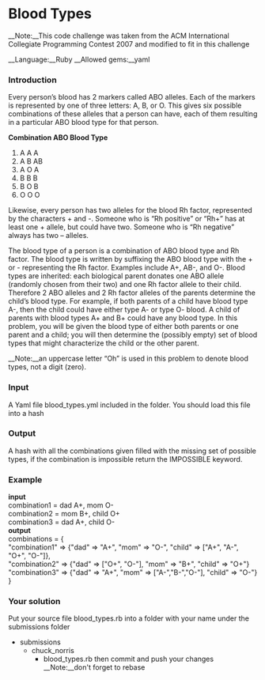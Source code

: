 Blood Types
===========

__Note:__This code challenge was taken from the ACM International Collegiate Programming Contest 2007 and modified to fit in this challenge

__Language:__Ruby
__Allowed gems:__yaml
### Introduction
Every person’s blood has 2 markers called ABO alleles. Each of the markers is represented by one of three
letters: A, B, or O. This gives six possible combinations of these alleles that a person can have, each of them
resulting in a particular ABO blood type for that person.

__Combination ABO Blood Type__

1.  A  A  A
2.  A  B  AB
3.  A  O  A
4.  B  B  B
5.  B  O  B
6.  O  O  O

Likewise, every person has two alleles for the blood Rh factor, represented by the characters + and -. Someone
who is “Rh positive” or “Rh+” has at least one + allele, but could have two. Someone who is “Rh negative”
always has two – alleles.

The blood type of a person is a combination of ABO blood type and Rh factor. The blood type is written by
suffixing the ABO blood type with the + or - representing the Rh factor. Examples include A+, AB-, and O-.
Blood types are inherited: each biological parent donates one ABO allele (randomly chosen from their two) and
one Rh factor allele to their child. Therefore 2 ABO alleles and 2 Rh factor alleles of the parents determine the
child’s blood type. For example, if both parents of a child have blood type A-, then the child could have either
type A- or type O- blood. A child of parents with blood types A+ and B+ could have any blood type.
In this problem, you will be given the blood type of either both parents or one parent and a child; you will then
determine the (possibly empty) set of blood types that might characterize the child or the other parent.

__Note:__an uppercase letter “Oh” is used in this problem to denote blood types, not a digit (zero).


### Input
A Yaml file blood_types.yml included in the folder. You should load this file into a hash

### Output
A hash with all the combinations given filled with the missing set of possible types, if the combination is impossible
return the IMPOSSIBLE keyword.

### Example

__input__<br />
combination1 = dad A+, mom O-<br />
combination2 = mom B+, child O+<br />
combination3 = dad A+, child O-<br />
__output__<br />
combinations = {<br />
  "combination1" => {"dad" => "A+", "mom" => "O-", "child" => ["A+", "A-", "O+", "O-"]},<br />
  "combination2" => {"dad" => ["O+", "O-"], "mom" => "B+", "child" => "O+"}<br />
  "combination3" => {"dad" => "A+", "mom" => ["A-","B-","O-"], "child" => "O-"}<br />
}

### Your solution
  Put your source file blood_types.rb into a folder with your name under the submissions folder<br />
  *   submissions
      *   chuck_norris
          *   blood_types.rb
  then commit and push your changes<br />
  __Note:__don't forget to rebase

